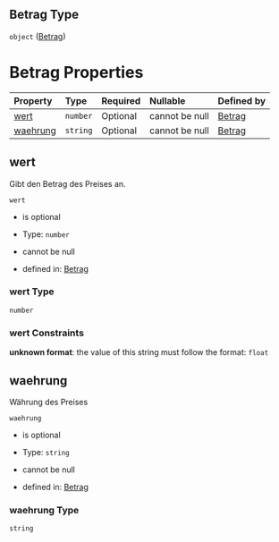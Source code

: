 ## Betrag Type

`object` ([Betrag](betrag.md))

# Betrag Properties

| Property              | Type     | Required | Nullable       | Defined by                                                                                                                                                        |
| :-------------------- | :------- | :------- | :------------- | :---------------------------------------------------------------------------------------------------------------------------------------------------------------- |
| [wert](#wert)         | `number` | Optional | cannot be null | [Betrag](betrag-properties-wert.md "https://raw.githubusercontent.com/conuti-gmbh/bo4e-schema/master/schemas/v1/com/Betrag.schema.json#/properties/wert")         |
| [waehrung](#waehrung) | `string` | Optional | cannot be null | [Betrag](betrag-properties-waehrung.md "https://raw.githubusercontent.com/conuti-gmbh/bo4e-schema/master/schemas/v1/com/Betrag.schema.json#/properties/waehrung") |

## wert

Gibt den Betrag des Preises an.

`wert`

*   is optional

*   Type: `number`

*   cannot be null

*   defined in: [Betrag](betrag-properties-wert.md "https://raw.githubusercontent.com/conuti-gmbh/bo4e-schema/master/schemas/v1/com/Betrag.schema.json#/properties/wert")

### wert Type

`number`

### wert Constraints

**unknown format**: the value of this string must follow the format: `float`

## waehrung

Währung des Preises

`waehrung`

*   is optional

*   Type: `string`

*   cannot be null

*   defined in: [Betrag](betrag-properties-waehrung.md "https://raw.githubusercontent.com/conuti-gmbh/bo4e-schema/master/schemas/v1/com/Betrag.schema.json#/properties/waehrung")

### waehrung Type

`string`
